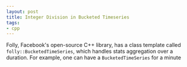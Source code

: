 ```yaml
---
layout: post
title: Integer Division in Bucketed Timeseries
tags:
- cpp
---
```


Folly, Facebook's open-source C++ library, has a class template called `folly::BucketedTimeSeries`, which handles stats aggregation over a duration. For example, one can have a `BucketedTimeSeries` for a minute
